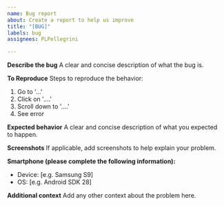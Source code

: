 ```yaml
---
name: Bug report
about: Create a report to help us improve
title: "[BUG]"
labels: bug
assignees: PLPellegrini

---
```


**Describe the bug**
A clear and concise description of what the bug is.

**To Reproduce**
Steps to reproduce the behavior:
1. Go to '...'
2. Click on '....'
3. Scroll down to '....'
4. See error

**Expected behavior**
A clear and concise description of what you expected to happen.

**Screenshots**
If applicable, add screenshots to help explain your problem.

**Smartphone (please complete the following information):**
 - Device: [e.g. Samsung S9]
 - OS: [e.g. Android SDK 28]

**Additional context**
Add any other context about the problem here.
